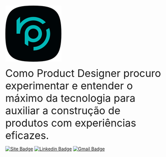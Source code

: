 [![Header](.github/github.svg)](https://rprado.design)

<div style="font-size: 32px">Como Product Designer procuro experimentar e entender o máximo da tecnologia para auxiliar a construção de produtos com experiências eficazes.</div>

[![Site Badge](https://img.shields.io/badge/-Portfolio-000507?style=flat-square&labelColor=00B8B8&logo=webflow&logoColor=000507&link=https://rprado.design)](https://rprado.design)
[![Linkedin Badge](https://img.shields.io/badge/-Rafael%20Prado-000507?style=flat-square&labelColor=00B8B8&logo=Linkedin&logoColor=000507&link=https://www.linkedin.com/in/rpradosilva/)](https://www.linkedin.com/in/rpradosilva/)
[![Gmail Badge](https://img.shields.io/badge/-contato@rprado.design-000507?style=flat-square&labelColor=00B8B8&logo=gmail&logoColor=000507&link=mailto:contato@rprado.design)](mailto:contato@rprado.design)
